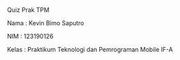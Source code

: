 Quiz Prak TPM

Nama : Kevin Bimo Saputro

NIM : 123190126

Kelas : Praktikum Teknologi dan Pemrograman Mobile IF-A

